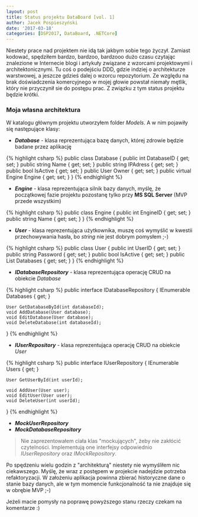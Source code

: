 ```yaml
---
layout: post
title: Status projektu DataBoard [vol. 1]
author: Jacek Pospieszyński
date: '2017-03-18'
categories: [DSP2017, DataBoard, .NETCore]
---
```


Niestety prace nad projektem nie idą tak jakbym sobie tego życzył. Zamiast kodować, spędziłem bardzo, bardzoo, bardzooo dużo czasu czytając znalezione w Internecie blogi i artykuły związane z wzorcami projektowymi i architektonicznymi. Tu coś o podejściu DDD, gdzie indziej o architekturze warstwowej, a jeszcze gdzieś dalej o wzorcu repozytorium. Ze względu na brak doświadczenia komercyjnego w mojej głowie powstał niemały mętlik, który nie przyczynił sie do postępu prac. Z związku z tym status projektu będzie krótki.

<!--more-->

### Moja własna architektura

W katalogu głównym projektu utworzyłem folder *Models*. A w nim pojawiły się następujące klasy:
* ***Database*** - klasa reprezentująca bazę danych, której zdrowie będzie badane przez aplikację

{% highlight csharp %}
public class Database
{
    public int DatabaseID { get; set; }
    public string Name { get; set; }
    public string IPAdress { get; set; }
    public bool IsActive { get; set; }
    public User Owner { get; set; }
    public virtual Engine Engine { get; set; }
}
{% endhighlight %}

* ***Engine*** - klasa reprezentująca silnik bazy danych, myślę, że początkowej fazie projektu pozostanę tylko przy **MS SQL Server** (MVP przede wszystkim)

{% highlight csharp %}
public class Engine
{
    public int EngineID { get; set; }
    public string Name { get; set; }
}
{% endhighlight %}

* ***User*** - klasa reprezentująca użytkownika, muszę coś wymyślić w kwestii przechowywania hasła, bo *string* nie jest dobrym pomysłem ;-)

{% highlight csharp %}
public class User
{
    public int UserID { get; set; }
    public string Password { get; set; }
    public bool IsActive { get; set; }
    public List<Database> Databases { get; set; }
}
{% endhighlight %}

* ***IDatabaseRepository*** - klasa reprezentująca operację CRUD na obiekcie *Database*

{% highlight csharp %}
public interface IDatabaseRepository
{
    IEnumerable<Database> Databases { get; }
    
    User GetDatabaseById(int databaseId);
    void AddDatabase(User database);
    void EditDatabase(User database);
    void DeleteDatabase(int databaseId);
}
{% endhighlight %}

* ***IUserRepository*** - klasa reprezentująca operację CRUD na obiekcie *User*

{% highlight csharp %}
public interface IUserRepository
{
    IEnumerable<User> Users { get; }

    User GetUserById(int userId);

    void AddUser(User user);
    void EditUser(User user);
    void DeleteUser(int userId);
}
{% endhighlight %}

* ***MockUserRepository***
* ***MockDatabaseRepository***

>Nie zaprezentowałem ciała klas "mockujących", żeby nie zakłócić czytelności. Implementują one interfejsy odpowiednio *IUserRepository* oraz *IMockRepository*.

Po spędzeniu wielu godzin z "architekturą" niestety nie wymyśliłem nic ciekawszego. Myślę, że wraz z postępem w projekcie nadejdzie potrzeba refaktoryzacji. W założeniu aplikacja powinna zbierać historyczne dane o stanie bazy danych, ale w tym momencie funkcjonalność ta nie znajduje się w obrębie MVP ;-)

Jeżeli macie pomysły na poprawę powyższego stanu rzeczy czekam na komentarze :)


